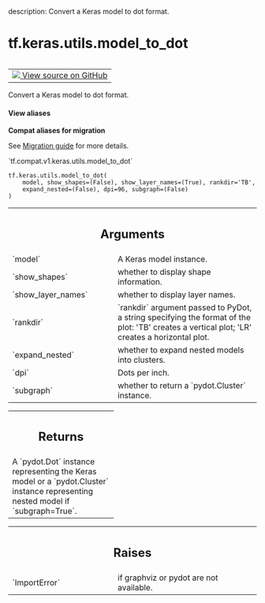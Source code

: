 description: Convert a Keras model to dot format.

<div itemscope itemtype="http://developers.google.com/ReferenceObject">
<meta itemprop="name" content="tf.keras.utils.model_to_dot" />
<meta itemprop="path" content="Stable" />
</div>

# tf.keras.utils.model_to_dot

<!-- Insert buttons and diff -->

<table class="tfo-notebook-buttons tfo-api nocontent" align="left">
<td>
  <a target="_blank" href="https://github.com/tensorflow/tensorflow/blob/r2.3/tensorflow/python/keras/utils/vis_utils.py#L69-L256">
    <img src="https://www.tensorflow.org/images/GitHub-Mark-32px.png" />
    View source on GitHub
  </a>
</td>
</table>



Convert a Keras model to dot format.

<section class="expandable">
  <h4 class="showalways">View aliases</h4>
  <p>
<b>Compat aliases for migration</b>
<p>See
<a href="https://www.tensorflow.org/guide/migrate">Migration guide</a> for
more details.</p>
<p>`tf.compat.v1.keras.utils.model_to_dot`</p>
</p>
</section>

<pre class="devsite-click-to-copy prettyprint lang-py tfo-signature-link">
<code>tf.keras.utils.model_to_dot(
    model, show_shapes=(False), show_layer_names=(True), rankdir='TB',
    expand_nested=(False), dpi=96, subgraph=(False)
)
</code></pre>



<!-- Placeholder for "Used in" -->


<!-- Tabular view -->
 <table class="responsive fixed orange">
<colgroup><col width="214px"><col></colgroup>
<tr><th colspan="2"><h2 class="add-link">Arguments</h2></th></tr>

<tr>
<td>
`model`
</td>
<td>
A Keras model instance.
</td>
</tr><tr>
<td>
`show_shapes`
</td>
<td>
whether to display shape information.
</td>
</tr><tr>
<td>
`show_layer_names`
</td>
<td>
whether to display layer names.
</td>
</tr><tr>
<td>
`rankdir`
</td>
<td>
`rankdir` argument passed to PyDot,
a string specifying the format of the plot:
'TB' creates a vertical plot;
'LR' creates a horizontal plot.
</td>
</tr><tr>
<td>
`expand_nested`
</td>
<td>
whether to expand nested models into clusters.
</td>
</tr><tr>
<td>
`dpi`
</td>
<td>
Dots per inch.
</td>
</tr><tr>
<td>
`subgraph`
</td>
<td>
whether to return a `pydot.Cluster` instance.
</td>
</tr>
</table>



<!-- Tabular view -->
 <table class="responsive fixed orange">
<colgroup><col width="214px"><col></colgroup>
<tr><th colspan="2"><h2 class="add-link">Returns</h2></th></tr>
<tr class="alt">
<td colspan="2">
A `pydot.Dot` instance representing the Keras model or
a `pydot.Cluster` instance representing nested model if
`subgraph=True`.
</td>
</tr>

</table>



<!-- Tabular view -->
 <table class="responsive fixed orange">
<colgroup><col width="214px"><col></colgroup>
<tr><th colspan="2"><h2 class="add-link">Raises</h2></th></tr>

<tr>
<td>
`ImportError`
</td>
<td>
if graphviz or pydot are not available.
</td>
</tr>
</table>


